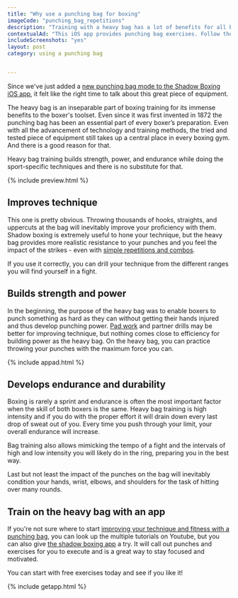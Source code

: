 ```yaml
---
title: "Why use a punching bag for boxing"
imageCode: "punching_bag_repetitions"
description: "Training with a heavy bag has a lot of benefits for all boxers. It helps with improving technique, strength and endurance."
contextualAd: "This iOS app provides punching bag exercises. Follow the app's instructions as it calls out punches and give it your all!"
includeScreenshots: "yes"
layout: post
category: using a punching bag


---
```


Since we've just added a [new punching bag mode to the Shadow Boxing iOS app](/new-heavybag-mode/), it felt like the right time to talk about this great piece of equipment.

The heavy bag is an inseparable part of boxing training for its immense benefits to the boxer's toolset. Even since it was first invented in 1872 the punching bag has been an essential part of every boxer’s preparation. Even with all the advancement of technology and training methods, the tried and tested piece of equipment still takes up a central place in every boxing gym. And there is a good reason for that.

Heavy bag training builds strength, power, and endurance while doing the sport-specific techniques and there is no substitute for that. 

{% include preview.html %}

## Improves technique

This one is pretty obvious. Throwing thousands of hooks, straights, and uppercuts at the bag will inevitably improve your proficiency with them. Shadow boxing is extremely useful to hone your technique, but the heavy bag provides more realistic resistance to your punches and you feel the impact of the strikes - even with [simple repetitions and combos](/new-simple-combo-punching-bag/).

If you use it correctly, you can drill your technique from the different ranges you will find yourself in a fight.

## Builds strength and power

In the beginning, the purpose of the heavy bag was to enable boxers to punch something as hard as they can without getting their hands injured and thus develop punching power. [Pad work](/pad-work-boxing-reflexes/) and partner drills may be better for improving technique, but nothing comes close to efficiency for building power as the heavy bag. On the heavy bag, you can practice throwing your punches with the maximum force you can. 

{% include appad.html %}

## Develops endurance and durability

Boxing is rarely a sprint and endurance is often the most important factor when the skill of both boxers is the same. Heavy bag training is high intensity and if you do with the proper effort it will drain down every last drop of sweat out of you. Every time you push through your limit, your overall endurance will increase.

Bag training also allows mimicking the tempo of a fight and the intervals of high and low intensity you will likely do in the ring, preparing you in the best way.

Last but not least the impact of the punches on the bag will inevitably condition your hands, wrist, elbows, and shoulders for the task of hitting over many rounds. 

## Train on the heavy bag with an app

If you're not sure where to start [improving your technique and fitness with a punching bag](/punching-bag-app-boxing/), you can look up the multiple tutorials on Youtube, but you can also give [the shadow boxing app](/) a try. It will call out punches and exercises for you to execute and is a great way to stay focused and motivated.

You can start with free exercises today and see if you like it!

{% include getapp.html %}